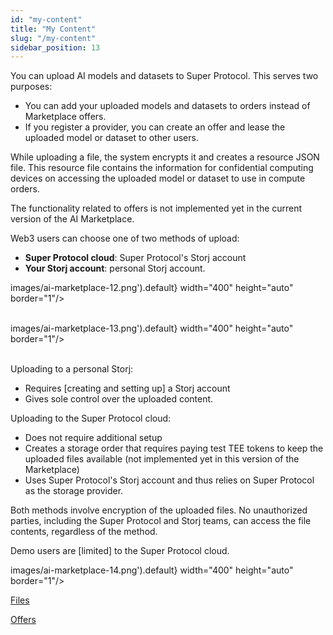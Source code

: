 ```yaml
---
id: "my-content"
title: "My Content"
slug: "/my-content"
sidebar_position: 13
---
```


You can upload AI models and datasets to Super Protocol. This serves two purposes:

- You can add your uploaded models and datasets to orders instead of Marketplace offers.
- If you register a provider, you can create an offer and lease the uploaded model or dataset to other users.

While uploading a file, the system encrypts it and creates a resource JSON file. This resource file contains the information for confidential computing devices on accessing the uploaded model or dataset to use in compute orders.

The functionality related to offers is not implemented yet in the current version of the AI Marketplace.

Web3 users can choose one of two methods of upload:

- **Super Protocol cloud**: Super Protocol's Storj account
- **Your Storj account**: personal Storj account.

images/ai-marketplace-12.png').default} width="400" height="auto" border="1"/>
<br/>
<br/>

images/ai-marketplace-13.png').default} width="400" height="auto" border="1"/>
<br/>
<br/>

Uploading to a personal Storj:

- Requires [creating and setting up] a Storj account
- Gives sole control over the uploaded content.

Uploading to the Super Protocol cloud:

- Does not require additional setup
- Creates a storage order that requires paying test TEE tokens to keep the uploaded files available (not implemented yet in this version of the Marketplace)
- Uses Super Protocol's Storj account and thus relies on Super Protocol as the storage provider.

Both methods involve encryption of the uploaded files. No unauthorized parties, including the Super Protocol and Storj teams, can access the file contents, regardless of the method.

Demo users are [limited] to the Super Protocol cloud.

images/ai-marketplace-14.png').default} width="400" height="auto" border="1"/>
<br/>

[Files](/ai-marketplace/my-content/files)

[Offers](/ai-marketplace/my-content/offers)